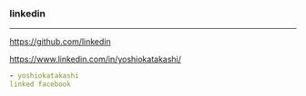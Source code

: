 ### linkedin
---
https://github.com/linkedin

https://www.linkedin.com/in/yoshiokatakashi/

```.yml
- yoshiokatakashi
linked facebook
```

```
```

```
```


